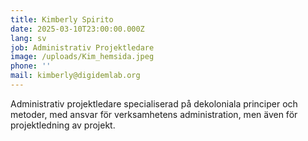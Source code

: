 ```yaml
---
title: Kimberly Spirito
date: 2025-03-10T23:00:00.000Z
lang: sv
job: Administrativ Projektledare
image: /uploads/Kim_hemsida.jpeg
phone: ''
mail: kimberly@digidemlab.org
---
```


Administrativ projektledare specialiserad på dekoloniala principer och metoder, med ansvar för verksamhetens administration, men även för projektledning av projekt.
